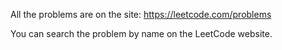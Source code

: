 All the problems are on the site: https://leetcode.com/problems

You can search the problem by name on the LeetCode website.
